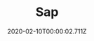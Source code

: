 ---
templateKey: blog-post
title: Sap
type: forage
description: A fluid obtained from trees.
featuredpost: false
date: 2020-02-10T00:00:02.711Z
featuredimage: /img/Sap.png
sellPrice: 2
tags:
  - Spring
  - Summer
  - Fall
  - Winter
  - Basic Fertilizer
  - Quality Fertilizer
  - Trap Bobber
  - Torch
---
